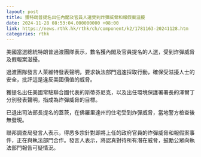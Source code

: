 ```yaml
---
layout: post
title: 獲特朗普提名出任內閣及官員人選受到炸彈威脅和報假案滋擾
date: 2024-11-28 08:53:04.000000000 +08:00
link: https://news.rthk.hk/rthk/ch/component/k2/1781163-20241128.htm
categories: rthk
---
```


美國當選總統特朗普過渡團隊表示，數名獲內閣及官員提名的人選，受到炸彈威脅及假報案滋擾。

過渡團隊發言人萊維特發表聲明，要求執法部門迅速採取行動，確保受滋擾人士的安全，批評這是違反美國價值的威脅。

獲提名出任美國常駐聯合國代表的斯蒂芬尼克，以及出任環境保護署署長的澤爾丁分別發表聲明，指成為炸彈威脅的目標。

已退出司法部長提名的蓋茨，在佛羅里達州的住宅受到炸彈威脅，當地警方檢查後無發現。

聯邦調查局發言人表示，得悉多宗針對即將上任的政府官員的炸彈威脅和報假案事件，正在與執法部門合作。發言人表示，將認真對待所有潛在威脅，鼓勵公眾向執法部門報告可疑情況。
